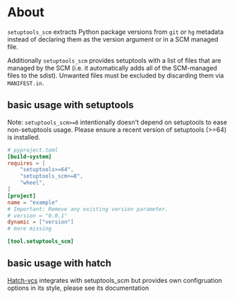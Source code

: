 # About


`setuptools_scm` extracts Python package versions from `git` or `hg` metadata
instead of declaring them as the version argument or in a SCM managed file.

Additionally `setuptools_scm` provides setuptools with a list of
files that are managed by the SCM (i.e. it automatically adds all of
the SCM-managed files to the sdist). Unwanted files must be excluded
by discarding them via `MANIFEST.in`.


## basic usage with setuptools

Note: `setuptools_scm>=8` intentionally doesn't depend on setuptools to ease non-setuptools usage.
Please ensure a recent version of setuptools (>=64) is installed.


```toml
# pyproject.toml
[build-system]
requires = [
    "setuptools>=64",
    "setuptools_scm>=8",
    "wheel",
]
[project]
name = "example"
# Important: Remove any existing version parameter.
# version = "0.0.1"
dynamic = ["version"]
# more missing

[tool.setuptools_scm]

```


## basic usage with hatch

[Hatch-vcs](https://githup.com/ofek/hatch-vcs) integrates with setuptools_scm
but provides own configruation options in its style, please see its documentation
